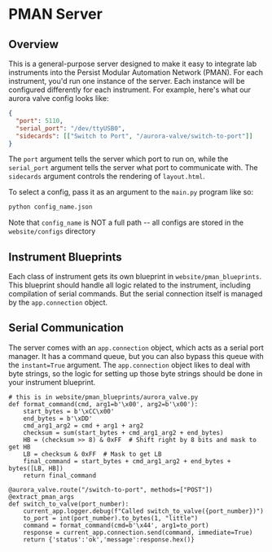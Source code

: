 # PMAN Server

## Overview

This is a general-purpose server designed to make it easy to integrate lab instruments into the Persist Modular Automation Network (PMAN). For each instrument, you'd run one instance of the server. Each instance will be configured differently for each instrument. For example, here's what our aurora valve config looks like:

```json
{
  "port": 5110,
  "serial_port": "/dev/ttyUSB0",
  "sidecards": [["Switch to Port", "/aurora-valve/switch-to-port"]]
}
```

The `port` argument tells the server which port to run on, while the `serial_port` argument tells the server what port to communicate with. The `sidecards` argument controls the rendering of `layout.html`.

To select a config, pass it as an argument to the `main.py` program like so:

```zsh
python config_name.json
```

Note that `config_name` is NOT a full path -- all configs are stored in the `website/configs` directory

## Instrument Blueprints

Each class of instrument gets its own blueprint in `website/pman_blueprints`. This blueprint should handle all logic related to the instrument, including compilation of serial commands. But the serial connection itself is managed by the `app.connection` object.

## Serial Communication

The server comes with an `app.connection` object, which acts as a serial port manager. It has a command queue, but you can also bypass this queue with the `instant=True` argument. The `app.connection` object likes to deal with byte strings, so the logic for setting up those byte strings should be done in your instrument blueprint.

```python3
# this is in website/pman_blueprints/aurora_valve.py
def format_command(cmd, arg1=b'\x00', arg2=b'\x00'):
    start_bytes = b'\xCC\x00'
    end_bytes = b'\xDD'
    cmd_arg1_arg2 = cmd + arg1 + arg2
    checksum = sum(start_bytes + cmd_arg1_arg2 + end_bytes)
    HB = (checksum >> 8) & 0xFF  # Shift right by 8 bits and mask to get HB
    LB = checksum & 0xFF  # Mask to get LB
    final_command = start_bytes + cmd_arg1_arg2 + end_bytes + bytes([LB, HB])
    return final_command

@aurora_valve.route("/switch-to-port", methods=["POST"])
@extract_pman_args
def switch_to_valve(port_number):
    current_app.logger.debug(f"Called switch_to_valve({port_number})")
    to_port = int(port_number).to_bytes(1, "little")
    command = format_command(cmd=b'\x44', arg1=to_port)
    response = current_app.connection.send(command, immediate=True)
    return {'status':'ok','message':response.hex()}
```
